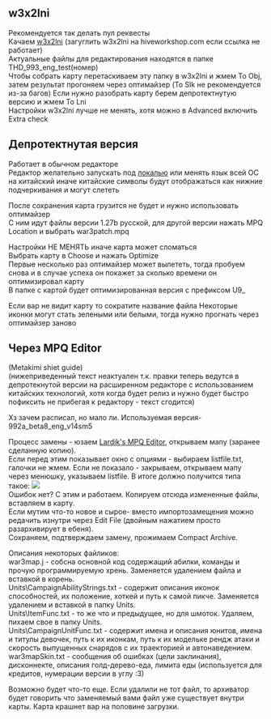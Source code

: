## w3x2lni

Рекомендуется так делать пул реквесты  
Качаем [w3x2lni](https://www.hiveworkshop.com/threads/w3x2lni-v2-7-2.305201/) (загуглить w3x2lni на hiveworkshop.com если ссылка не работает)  
Актуальные файлы для редактирования находятся в папке THD_993_eng_test(номер)  
Чтобы собрать карту перетаскиваем эту папку в w3x2lni и жмем To Obj, затем результат прогоняем через оптимайзер (To Slk не рекомендуется из-за багов)
Если нужно разобрать карту берем депротектнутую версию и жмем To Lni  
Настройки w3x2lni лучше не менять, хотя можно в Advanced включить Extra check

## Депротектнутая версия

Работает в обычном редакторе  
Редактор желательно запускать под [локалью](https://github.com/xupefei/Locale-Emulator/releases) или менять язык всей ОС на китайский иначе китайские символы будут отображаться как нижние подчеркивания и могут слететь

После сохранения карта грузится не будет и нужно использовать оптимайзер  
С ним идут файлы версии 1.27b русской, для другой версии нажать MPQ Location и выбрать war3patch.mpq

Настройки НЕ МЕНЯТЬ иначе карта может сломаться  
Выбрать карту в Choose и нажать Optimize  
Первые несколько раз оптимайзер может вылететь, тогда пробуем снова и в случае успеха он покажет за сколько времени он оптимизировал карту  
В папке с картой будет оптимизированная версия с префиксом U9\_

Если вар не видит карту то сократите название файла
Некоторые иконки могут стать зелеными или белыми, тогда нужно прогнать через оптимайзер заново

## Через MPQ Editor

(Metakimi shiet guide)  
(нижеприведенный текст неактуален т.к. правки теперь ведутся в депротекнутой версии на расширенном редакторе с использованием китайских технологий, хотя когда будет релиз и нужно будет быстро пофиксить не прибегая к редактору - текст сгодится)

Хз зачем расписал, но мало ли. Используемая версия- 992a_beta8_eng_v14sm5

Процесс замены - юзаем [Lardik's MPQ Editor](http://www.zezula.net/download/mpqeditor_en.zip), открываем мапу (заранее сделанную копию).  
Если перед этим показывает окно с опциями - выбираем listfile.txt, галочки не жмем. Если не показало - закрываем, открываем мапу через менюшку, указываем listfile. В итоге должно получится типа такое: ![](https://cdn.discordapp.com/attachments/401022282832674818/588272708962353152/unknown.png)  
Ошибок нет? С этим и работаем. Копируем отсюда измененные файлы, вставляем в карту.  
Если мутим что-то новое и сырое- вместо импортозамещения можно редачить изнутри через Edit File (двойным нажатием просто разархивирует в ебеня).  
Сохраняем, подтверждаем замену, прожимаем Compact Archive.

Описания некоторых файликов:  
war3map.j - собсна основной код содержащий абилки, команды и прочую программируемую хрень. Заменяется удалением файла и вставкой в корень.  
Units\CampaignAbilityStrings.txt - содержит описания иконок способностей, их положение, хоткей и путь к самой пикче. Заменяется удалением и вставкой в папку Units.  
Units\ItemFunc.txt - то же что и предыдущее, но для шмоток. Удаляем, пихаем свое в папку Units.  
Units\CampaignUnitFunc.txt - содержит имена и описания юнитов, имена и титулы девочек, путь к их иконкам, путь к их модельке рендж атаки и скорость выпущенных снарядов с их траекторией и автонаведением.  
war3mapSkin.txt - сообщения об ошибках (цели заклинания), дисконнекте, описания голд-дерево-еда, лимита еды (используется для кредитов, нумерации версии в углу :3)

Возможно будет что-то еще. Если удалили не тот файл, то архиватор будет говорить что заменяемый вами файл уже существует внутри карты. Карта крашнет вар на половине загрузки.
